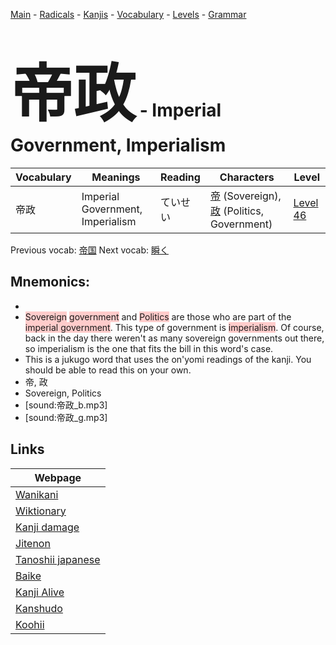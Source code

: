 <style> bigfont {font-size: 100px}</style>
[Main](../README.md) -
[Radicals](../radicals.md) -
[Kanjis](../kanjis.md) -
[Vocabulary](../vocabulary.md) -
[Levels](../levels.md) -
[Grammar](../grammar.md)
# <bigfont> 帝政</bigfont> - Imperial Government, Imperialism 

| Vocabulary | Meanings | Reading | Characters | Level |
| --- | --- | --- | --- | --- |
| 帝政 | Imperial Government, Imperialism | ていせい |  [帝](../kanjis/帝.md) (Sovereign), [政](../kanjis/政.md) (Politics, Government) | [Level 46](../levels/wk_level46.md) |

Previous vocab: [帝国](帝国.md) Next vocab: [瞬く](瞬く.md) 

## Mnemonics:

* 
* <span style="background-color:#ffcccb"> Sovereign</span> <span style="background-color:#ffcccb"> government</span> and <span style="background-color:#ffcccb"> Politics</span> are those who are part of the <span style="background-color:#ffcccb"> imperial government</span>. This type of government is <span style="background-color:#ffcccb"> imperialism</span>. Of course, back in the day there weren't as many sovereign governments out there, so imperialism is the one that fits the bill in this word's case.
* This is a jukugo word that uses the on'yomi readings of the kanji. You should be able to read this on your own.
* 帝, 政
* Sovereign, Politics
* [sound:帝政_b.mp3]
* [sound:帝政_g.mp3]


## Links 

| Webpage |
| --- |
| [Wanikani          ](https://www.wanikani.com/kanji/帝政) |
| [Wiktionary        ](https://en.wiktionary.org/wiki/帝政) |
| [Kanji damage      ](http://www.kanjidamage.com/kanji/search?utf8=✓&q=帝政) |
| [Jitenon           ](https://jitenon.com/kanji/帝政) |
| [Tanoshii japanese ](https://www.tanoshiijapanese.com/dictionary/kanji.cfm?k=帝政) |
| [Baike             ](https://baike.baidu.com/item/帝政) |
| [Kanji Alive       ](https://app.kanjialive.com/帝政) |
| [Kanshudo          ](https://www.kanshudo.com/searchmn?q=帝政) |
| [Koohii            ](https://kanji.koohii.com/study/kanji/帝政) |

